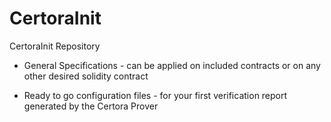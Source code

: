 # CertoraInit

CertoraInit Repository

* General Specifications - can be applied on included contracts or on any other desired solidity contract

* Ready to go configuration files - for your first verification report generated by the Certora Prover



